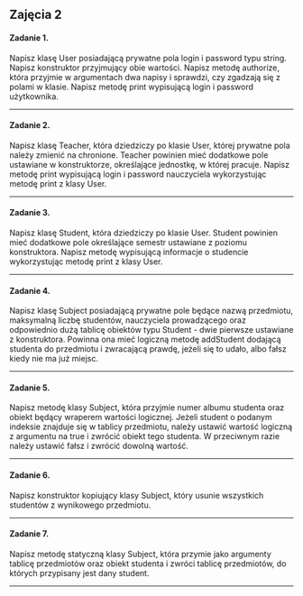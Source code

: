 ## Zajęcia 2

#### Zadanie 1.

Napisz klasę User posiadającą prywatne pola login i password typu string. Napisz konstruktor przyjmujący obie wartości. Napisz metodę authorize, która przyjmie w argumentach dwa napisy i sprawdzi, czy zgadzają się z polami w klasie. Napisz metodę print wypisującą login i password użytkownika.

---

#### Zadanie 2. 

Napisz klasę Teacher, która dziedziczy po klasie User, której prywatne pola należy zmienić na chronione. Teacher powinien mieć dodatkowe pole ustawiane w konstruktorze, określające jednostkę, w której pracuje. Napisz metodę print wypisującą login i password nauczyciela wykorzystując metodę print z klasy User.

---

#### Zadanie 3.

Napisz klasę Student, która dziedziczy po klasie User. Student powinien mieć dodatkowe pole określające semestr ustawiane z poziomu konstruktora. Napisz metodę wypisującą informacje o studencie wykorzystując metodę print z klasy User.

---

#### Zadanie 4.

Napisz klasę Subject posiadającą prywatne pole będące nazwą przedmiotu, maksymalną liczbę  studentów, nauczyciela prowadzącego oraz odpowiednio dużą tablicę obiektów typu Student - dwie pierwsze ustawiane z konstruktora. Powinna ona mieć logiczną metodę addStudent dodającą studenta do przedmiotu i zwracającą prawdę, jeżeli się to udało, albo fałsz kiedy nie ma już miejsc.

---

#### Zadanie 5.

Napisz metodę klasy Subject, która przyjmie numer albumu studenta oraz obiekt będący wraperem wartości logicznej. Jeżeli student o podanym indeksie znajduje się w tablicy przedmiotu, należy ustawić wartość logiczną z argumentu na true i zwrócić obiekt tego studenta. W przeciwnym razie należy ustawić fałsz i zwrócić dowolną wartość.

---

#### Zadanie 6.

Napisz konstruktor kopiujący klasy Subject, który usunie wszystkich studentów z wynikowego przedmiotu.

---

#### Zadanie 7. 

Napisz metodę statyczną klasy Subject, która przymie jako argumenty tablicę przedmiotów oraz obiekt studenta i zwróci tablicę przedmiotów, do których przypisany jest dany student.

---
